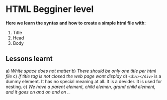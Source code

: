  # HTML Begginer level
 **Here we learn the syntax and how to create a simple html file with:**
1. Title
2. Head
3. Body

## Lessons learnt

a) *White space does not matter*
b) *There should be only one title per html file*
c) *If title tag is not closed the web page wont display*
d) `<div></div>` is a dummy element. It has no special meaning at all. It is a devider. It is used for nesting.
c) *We have a parent element, child elemen, grand child element, and it goes on and on and on ..*
